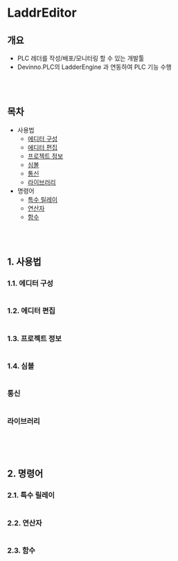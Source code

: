 # LaddrEditor

## 개요
* PLC 레더를 작성/배포/모니터링 할 수 있는 개발툴
* Devinno.PLC의 LadderEngine 과 연동하여 PLC 기능 수행

<br />
<br />  

## 목차
 * 사용법
   * [에디터 구성](#에디터-구성)
   * [에디터 편집](#에디터-편집)
   * [프로젝트 정보](#프로젝트-정보)
   * [심볼](#심볼)
   * [통신](#통신)
   * [라이브러리](#라이브러리)
 * 명령어
   * [특수 릴레이](#특수-릴레이)
   * [연산자](#연산자)
   * [함수](#함수)


<br />
<br />  


## 1. 사용법

### 1.1. 에디터 구성
```
```
### 1.2. 에디터 편집
```
```
### 1.3. 프로젝트 정보
```
```
### 1.4. 심볼
```
```
### 통신
```
```
### 라이브러리
```
```

<br />
<br />  

## 2. 명령어

### 2.1. 특수 릴레이
```
```
### 2.2. 연산자
```
```
### 2.3. 함수
```
```